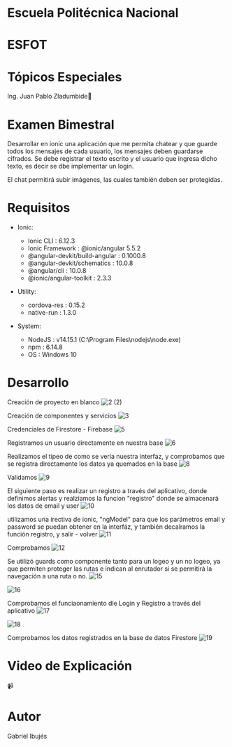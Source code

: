 # Escuela Politécnica Nacional
# ESFOT
# Tópicos Especiales

Ing. Juan Pablo Zladumbide🧒

# Examen Bimestral
Desarrollar en ionic una aplicación que me permita chatear y que guarde todos los mensajes de cada usuario, los mensajes deben guardarse cifrados. 
Se debe registrar el texto escrito y el usuario que ingresa dicho texto, es decir se dbe implementar un login.

El chat permitirá subir imágenes, las cuales también deben ser protegidas.

# Requisitos

- Ionic:

  - Ionic CLI                     : 6.12.3 
  - Ionic Framework               : @ionic/angular 5.5.2
  - @angular-devkit/build-angular : 0.1000.8
  - @angular-devkit/schematics    : 10.0.8
  - @angular/cli                  : 10.0.8
  - @ionic/angular-toolkit        : 2.3.3

- Utility:

  - cordova-res : 0.15.2
  - native-run  : 1.3.0

- System:

  - NodeJS : v14.15.1 (C:\Program Files\nodejs\node.exe)
  - npm    : 6.14.8
  - OS     : Windows 10

# Desarrollo
Creación de proyecto en blanco
![2 (2)](https://user-images.githubusercontent.com/49683647/104792820-d1551d00-576d-11eb-9c40-b2b455d193bb.png)


Creación de componentes y servicios
![3](https://user-images.githubusercontent.com/49683647/104792834-ddd97580-576d-11eb-8689-682344712dac.PNG)


Credenciales de Firestore - Firebase
![5](https://user-images.githubusercontent.com/49683647/104792883-019cbb80-576e-11eb-9086-6fae9fb2fef0.png)



Registramos un usuario directamente en nuestra base
![6](https://user-images.githubusercontent.com/49683647/104792974-73750500-576e-11eb-9f49-7edfd6325fe3.png)


Realizamos el tipeo de como se vería nuestra interfaz, y comprobamos que se registra directamente los datos ya quemados en la base
![8](https://user-images.githubusercontent.com/49683647/104793124-26ddf980-576f-11eb-91b3-b911e306e37d.png)


Validamos
![9](https://user-images.githubusercontent.com/49683647/104793133-35c4ac00-576f-11eb-9ccd-1c28c6e68a30.png)


El siguiente paso es realizar un registro a través del aplicativo, donde definimos alertas y realziamos la funcion "registro" donde se almacenará los datos de email y user
![10](https://user-images.githubusercontent.com/49683647/104793179-60166980-576f-11eb-9c1c-f0f2b985b809.png)


utilizamos una irectiva de ionic, "ngModel" para que los parámetros email y password se puedan obtener en la interfáz, y también decalramos la función registro, y salir - volver
![11](https://user-images.githubusercontent.com/49683647/104793033-b800a080-576e-11eb-9f02-3e012a0e1d8f.png)


Comprobamos
![12](https://user-images.githubusercontent.com/49683647/104793370-3873d100-5770-11eb-839c-a8220ad7189c.png)


Se utilizó guards como componente tanto para un logeo y un no logeo, ya que permiten proteger las rutas e indican al enrutador si se permitirá la navegación a una ruta o no.
![15](https://user-images.githubusercontent.com/49683647/104793322-02365180-5770-11eb-8788-060b654ca572.PNG)


![16](https://user-images.githubusercontent.com/49683647/104793379-49bcdd80-5770-11eb-91f6-d079edfdfb5b.PNG)


Comprobamos el funciaonamiento dle Login y Registro a través del aplicativo
![17](https://user-images.githubusercontent.com/49683647/104793407-69ec9c80-5770-11eb-9783-bda0dc930d0a.png)


![18](https://user-images.githubusercontent.com/49683647/104793413-7244d780-5770-11eb-879f-03a03e620b36.png)



Comprobamos los datos registrados en la base de datos Firestore
![19](https://user-images.githubusercontent.com/49683647/104793425-78d34f00-5770-11eb-8d70-4ec5639c1c86.PNG)



# Video de Explicación
📹

# Autor

Gabriel Ibujés
